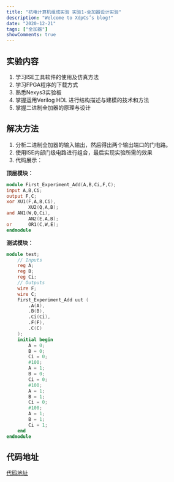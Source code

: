 ```yaml
---
title: "杭电计算机组成实验 实验1-全加器设计实验"
description: "Welcome to XdpCs’s blog!"
date: "2020-12-21"
tags: ["全加器"]
showComments: true
---
```


## 实验内容

1. 学习ISE工具软件的使用及仿真方法
2. 学习FPGA程序的下载方式
3. 熟悉Nexys3实验板
4. 掌握运用Verilog HDL 进行结构描述与建模的技术和方法
5. 掌握二进制全加器的原理与设计

## 解决方法

1. 分析二进制全加器的输入输出，然后得出两个输出端口的门电路。
2. 使用ISE内部门级电路进行组合，最后实现实验所需的效果
3. 代码展示：

**顶层模块：**

```verilog
module First_Experiment_Add(A,B,Ci,F,C);
input A,B,Ci;
output F,C;
xor	XU1(F,A,B,Ci),
		XU2(Q,A,B);
and	AN1(W,Q,Ci),
		AN2(E,A,B);
or		OR1(C,W,E);
endmodule
```

**测试模块：**

```verilog
module test;
	// Inputs
	reg A;
	reg B;
	reg Ci;
	// Outputs
	wire F;
	wire C;
	First_Experiment_Add uut (
		.A(A), 
		.B(B), 
		.Ci(Ci), 
		.F(F), 
		.C(C)
	);
	initial begin
		A = 0;
		B = 0;
		Ci = 0;
		#100;
        A = 1;
		B = 0;
		Ci = 0;
		#100;
        A = 1;
		B = 1;
		Ci = 0;
		#100;
        A = 1;
		B = 1;
		Ci = 1;
	end
endmodule
```

## 代码地址

[代码地址](https://github.com/XdpCS/HDU-Computer-Organization-And-Architecture-Experiment/tree/master/First_experiment)
